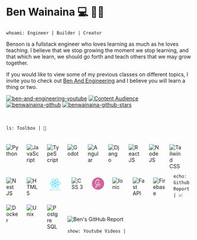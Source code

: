 # Ben Wainaina 💻 👨‍💻

`whoami: Engineer | Builder | Creator`

Benson is a fullstack engineer who loves learning as much as he loves teaching. I believe that we stop growing the moment we stop learning, and that which we learn,
we should go forth and teach others that we may grow together.

If you would like to view some of my previous classes on different topics, I invite
you to check out [Ben And Engineering](http://www.youtube.com/@benandengineering)
and I believe you will learn a thing or two.

   <p align="left">
      <a href="https://www.youtube.com/c/benandengineering?sub_confirmation=1">
         <img alt="ben-and-engineering-youtube" title="Learn More And Grow" src="https://custom-icon-badges.demolab.com/youtube/channel/subscribers/UCOHVm-EN7JmsMKXherBxSLg?color=%23db113d&label=SUBSCRIBE&logo=video&logoColor=white&style=for-the-badge&labelColor=ff0037"/></a> 
      <a href="https://www.youtube.com/c/benandengineering">
         <img alt="Content Audience" title="Content Audience" src="https://custom-icon-badges.demolab.com/youtube/channel/views/UCOHVm-EN7JmsMKXherBxSLg?color=%238400ff&logo=eye&logoColor=white&style=for-the-badge&labelColor=9900ff"/></a> 
      <a href="https://github.com/benwainaina?tab=followers">
         <img alt="benwainaina-github" title="Connect To Learn More" src="https://custom-icon-badges.demolab.com/github/followers/benwainaina?color=d88110&labelColor=ff9100&style=for-the-badge&logo=person-add&label=Follow&logoColor=white"/></a>
      <a href="https://github.com/benwainaina?tab=repositories&sort=stargazers">
         <img alt="benwainaina-github-stars" title="GitHub Stars" src="https://custom-icon-badges.demolab.com/github/stars/benwainaina?color=10a0da&style=for-the-badge&labelColor=00b7ff&logo=star"/></a>
   </p>

<br>

`ls: Toolbox | 🧰`
<br>

<img title="Python" align="left" alt="Python" width="33px" style="margin-right:22px; margin-top: 22px" src="https://cdn.jsdelivr.net/gh/devicons/devicon/icons/python/python-original.svg"/>

<img title="JavaScript" align="left" alt="JavaScript" width="33px" style="margin-right:22px; margin-top: 22px" src="https://cdn.jsdelivr.net/gh/devicons/devicon/icons/javascript/javascript-plain.svg"/>

<img title="TypeScript" align="left" alt="TypeScript" width="33px" style="margin-right:22px; margin-top: 22px" src="https://cdn.jsdelivr.net/gh/devicons/devicon/icons/typescript/typescript-original.svg"/>

<img title="Godot" align="left" alt="Godot" width="33px" style="margin-right:22px; margin-top: 22px" src="https://cdn.jsdelivr.net/gh/devicons/devicon/icons/godot/godot-original.svg"/>

<img title="Angular" align="left" alt="Angular" width="33px" style="margin-right:22px; margin-top: 22px" src="https://cdn.jsdelivr.net/gh/devicons/devicon/icons/angular/angular-original.svg"/>

<img title="Django" align="left" alt="Django" width="33px" style="margin-right:22px; margin-top: 22px" src="https://cdn.jsdelivr.net/gh/devicons/devicon/icons/django/django-plain.svg"/>

<img title="React JS + React Native" align="left" alt="React JS" width="33px" style="margin-right:22px; margin-top: 22px" src="https://cdn.jsdelivr.net/gh/devicons/devicon/icons/react/react-original.svg"/>

<img title="Node JS" align="left" alt="Node JS" width="33px" style="margin-right:22px; margin-top: 22px" src="https://cdn.jsdelivr.net/gh/devicons/devicon/icons/nodejs/nodejs-original.svg"/>

<img title="Tailwind CSS" align="left" alt="Tailwind CSS" width="33px" style="margin-right:22px; margin-top: 22px" src="https://cdn.jsdelivr.net/gh/devicons/devicon/icons/tailwindcss/tailwindcss-original.svg"/>

<img title="Nest JS" align="left" alt="Nest JS" width="33px" style="margin-right:22px; margin-top: 22px" src="https://cdn.jsdelivr.net/gh/devicons/devicon/icons/nestjs/nestjs-original.svg"/>

<img title="HTML 5" align="left" alt="HTML 5" width="33px" style="margin-right:22px; margin-top: 22px" src="https://cdn.jsdelivr.net/gh/devicons/devicon/icons/html5/html5-original.svg"/>

<img title="React Native" align="left" alt="React Native" width="44px" style="margin-right:22px; margin-top: 22px" src="skills/react-native-1.svg"/>

<img title="CSS 3" align="left" alt="CSS 3" width="33px" style="margin-right:22px; margin-top: 22px" src="https://cdn.jsdelivr.net/gh/devicons/devicon/icons/css3/css3-original.svg"/>

<img title="SCSS" align="left" alt="SASS" width="33px" height="33px" style="margin-right:22px; margin-top: 22px; border-radius: 50%" src="skills/scss.jpeg"/>

<img title="Ionic" align="left" alt="Ionic" width="33px" style="margin-right:22px; margin-top: 22px" src="https://cdn.jsdelivr.net/gh/devicons/devicon/icons/ionic/ionic-original.svg"/>

<img title="Fast API" align="left" alt="Fast API" width="33px" style="margin-right:22px; margin-top: 22px" src="https://cdn.jsdelivr.net/gh/devicons/devicon/icons/fastapi/fastapi-original.svg"/>

<img title="Firebase" align="left" alt="Firebase" width="33px" style="margin-right:22px; margin-top: 22px" src="https://cdn.jsdelivr.net/gh/devicons/devicon/icons/firebase/firebase-original.svg"/>

<img title="Docker" align="left" alt="Docker" width="33px" style="margin-right:22px; margin-top: 22px" src="https://cdn.jsdelivr.net/gh/devicons/devicon/icons/docker/docker-original.svg"/>

<img title="Unix" align="left" alt="Unix" width="33px" style="margin-right:22px; margin-top: 22px" src="https://cdn.jsdelivr.net/gh/devicons/devicon/icons/unix/unix-original.svg"/>

<img title="Postgre SQL" align="left" alt="Postgre SQL" width="33px" style="margin-right:22px; margin-top: 22px;" src="https://cdn.jsdelivr.net/gh/devicons/devicon/icons/postgresql/postgresql-original.svg"/>

<br>
<br>
<br>
<br>
<br>

`echo: Github Report | 📈`

<br>

![Ben's GitHub Report](https://github-readme-stats.vercel.app/api?username=benwainaina&show_icons=true&theme=gruvbox)

`show: Youtube Videos | `

<!-- BEGIN YOUTUBE-CARDS -->
<!-- END YOUTUBE-CARDS -->
